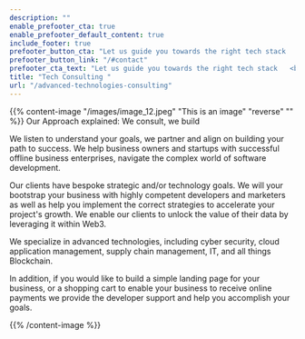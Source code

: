 ```yaml
---
description: ""
enable_prefooter_cta: true
enable_prefooter_default_content: true
include_footer: true
prefooter_button_cta: "Let us guide you towards the right tech stack   <br> Book a consultation with our team"
prefooter_button_link: "/#contact"
prefooter_cta_text: "Let us guide you towards the right tech stack   <br> Book a consultation with our team"
title: "Tech Consulting "
url: "/advanced-technologies-consulting"
---
```


{{% content-image "/images/image_12.jpeg" "This is an image" "reverse" "" %}} 
Our Approach explained: We consult, we build

We listen to understand your goals, we partner and align on building your path to success. We help business owners and startups with successful offline business enterprises, navigate the complex world of software development.

Our clients have bespoke strategic and/or technology goals. We will your bootstrap your business with highly competent developers and marketers as well as help you implement the correct strategies to accelerate your project's growth. We enable our clients to unlock the value of their data by leveraging it within Web3.

We specialize in advanced technologies, including cyber security, cloud application management, supply chain management, IT, and all things Blockchain.

In addition, if you would like to build a simple landing page for your business, or a shopping cart to enable your business to receive online payments we provide the developer support and help you accomplish your goals.

{{% /content-image %}}

